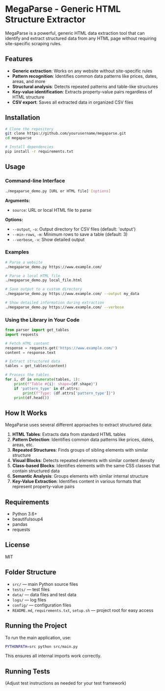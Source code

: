 # MegaParse - Generic HTML Structure Extractor

MegaParse is a powerful, generic HTML data extraction tool that can identify and extract structured data from any HTML page without requiring site-specific scraping rules.

## Features

- **Generic extraction**: Works on any website without site-specific rules
- **Pattern recognition**: Identifies common data patterns like prices, dates, areas, and more
- **Structural analysis**: Detects repeated patterns and table-like structures
- **Key-value identification**: Extracts property-value pairs regardless of HTML structure
- **CSV export**: Saves all extracted data in organized CSV files

## Installation

```bash
# Clone the repository
git clone https://github.com/yourusername/megaparse.git
cd megaparse

# Install dependencies
pip install -r requirements.txt
```

## Usage

### Command-line Interface

```bash
./megaparse_demo.py [URL or HTML file] [options]
```

**Arguments:**
- `source`: URL or local HTML file to parse

**Options:**
- `--output`, `-o`: Output directory for CSV files (default: 'output')
- `--min-rows`, `-m`: Minimum rows to save a table (default: 3)
- `--verbose`, `-v`: Show detailed output

### Examples

```bash
# Parse a website
./megaparse_demo.py https://www.example.com/

# Parse a local HTML file
./megaparse_demo.py local_file.html

# Save output to a custom directory
./megaparse_demo.py https://www.example.com/ --output my_data

# Show detailed information during extraction
./megaparse_demo.py https://www.example.com/ --verbose
```

### Using the Library in Your Code

```python
from parser import get_tables
import requests

# Fetch HTML content
response = requests.get('https://www.example.com/')
content = response.text

# Extract structured data
tables = get_tables(content)

# Process the tables
for i, df in enumerate(tables, 1):
    print(f"Table #{i}: shape={df.shape}")
    if 'pattern_type' in df.attrs:
        print(f"Type: {df.attrs['pattern_type']}")
    print(df.head())
```

## How It Works

MegaParse uses several different approaches to extract structured data:

1. **HTML Tables**: Extracts data from standard HTML tables
2. **Pattern Detection**: Identifies common data patterns like prices, dates, areas, etc.
3. **Repeated Structures**: Finds groups of sibling elements with similar structure
4. **Visual Blocks**: Detects repeated elements with similar content density
5. **Class-based Blocks**: Identifies elements with the same CSS classes that contain structured data
6. **Semantic Analysis**: Groups elements with similar internal structure
7. **Key-Value Extraction**: Identifies content in various formats that represent property-value pairs

## Requirements

- Python 3.6+
- beautifulsoup4
- pandas
- requests

## License

MIT

## Folder Structure

- `src/` — main Python source files
- `tests/` — test files
- `data/` — data files and test data
- `logs/` — log files
- `config/` — configuration files
- `README.md`, `requirements.txt`, `setup.sh` — project root for easy access

## Running the Project

To run the main application, use:

```bash
PYTHONPATH=src python src/main.py
```

This ensures all internal imports work correctly.

## Running Tests

(Adjust test instructions as needed for your test framework) 